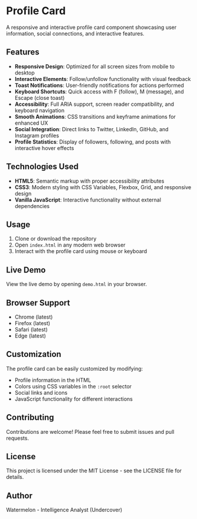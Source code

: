 # Profile Card

A responsive and interactive profile card component showcasing user information, social connections, and interactive features.

## Features

- **Responsive Design**: Optimized for all screen sizes from mobile to desktop
- **Interactive Elements**: Follow/unfollow functionality with visual feedback
- **Toast Notifications**: User-friendly notifications for actions performed
- **Keyboard Shortcuts**: Quick access with F (follow), M (message), and Escape (close toast)
- **Accessibility**: Full ARIA support, screen reader compatibility, and keyboard navigation
- **Smooth Animations**: CSS transitions and keyframe animations for enhanced UX
- **Social Integration**: Direct links to Twitter, LinkedIn, GitHub, and Instagram profiles
- **Profile Statistics**: Display of followers, following, and posts with interactive hover effects

## Technologies Used

- **HTML5**: Semantic markup with proper accessibility attributes
- **CSS3**: Modern styling with CSS Variables, Flexbox, Grid, and responsive design
- **Vanilla JavaScript**: Interactive functionality without external dependencies

## Usage

1. Clone or download the repository
2. Open `index.html` in any modern web browser
3. Interact with the profile card using mouse or keyboard

## Live Demo

View the live demo by opening `demo.html` in your browser.

## Browser Support

- Chrome (latest)
- Firefox (latest)
- Safari (latest)
- Edge (latest)

## Customization

The profile card can be easily customized by modifying:

- Profile information in the HTML
- Colors using CSS variables in the `:root` selector
- Social links and icons
- JavaScript functionality for different interactions

## Contributing

Contributions are welcome! Please feel free to submit issues and pull requests.

## License

This project is licensed under the MIT License - see the LICENSE file for details.

## Author

Watermelon - Intelligence Analyst (Undercover)